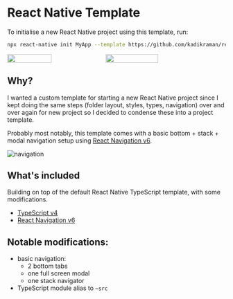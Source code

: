 # React Native Template

To initialise a new React Native project using this template, run:

```sh
npx react-native init MyApp --template https://github.com/kadikraman/react-native-template.git
```

<div style="display:flex">  
  <img src="https://user-images.githubusercontent.com/6534400/118372223-7828b900-b5a8-11eb-81ab-6ef1948f4c6c.png" width="45%" />
  <img src="https://user-images.githubusercontent.com/6534400/118372260-af976580-b5a8-11eb-941d-a4e90ab5189f.png" width="49%" />
</div>

## Why?

I wanted a custom template for starting a new React Native project since I kept doing the same steps (folder layout, styles, types, navigation) over and over again for new project so I decided to condense these into a project template.

Probably most notably, this template comes with a basic bottom + stack + modal navigation setup using [React Navigation v6](https://reactnavigation.org/docs/6.x/getting-started).

![navigation](https://user-images.githubusercontent.com/6534400/118393314-6f7ec400-b636-11eb-8c9d-c7ccec924931.png)

## What's included

Building on top of the default React Native TypeScript template, with some modifications.

- [TypeScript v4](https://www.typescriptlang.org/)
- [React Navigation v6](https://reactnavigation.org/docs/6.x/getting-started)

## Notable modifications:

- basic navigation:
  - 2 bottom tabs
  - one full screen modal
  - one stack navigator
- TypeScript module alias to `~src`
